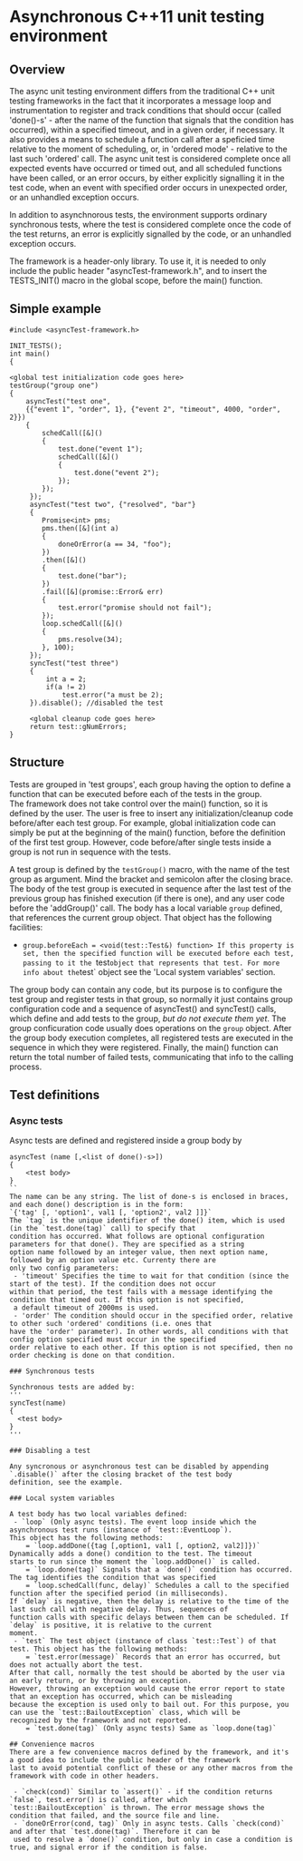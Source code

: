 # Asynchronous C++11 unit testing environment

## Overview

The async unit testing environment differs from the traditional C++ unit testing frameworks in the fact that it
incorporates a message loop and instrumentation to register and track conditions that should occur
(called 'done()-s' - after the name of the function that signals that the condition has occurred),
within a specified timeout, and in a given order, if necessary. It also provides a means to schedule a function call after
a speficied time relative to the moment of scheduling, or, in 'ordered mode' - relative to the last such 'ordered' call.
The async unit test is considered complete once all expected events have occurred or timed out, and all scheduled functions
have been called, or an error occurs, by either explicitly signalling it in the test code, when an event with specified
order occurs in unexpected order, or an unhandled exception occurs.  

In addition to asynchnorous tests, the environment supports ordinary synchronous tests, where the test is considered complete
once the code of the test returns, an error is explicitly signalled by the code, or an unhandled exception occurs.  

The framework is a header-only library. To use it, it is needed to only include the public header "asyncTest-framework.h",
and to insert the TESTS_INIT() macro in the global scope, before the main() function.  
 
## Simple example
```
#include <asyncTest-framework.h>

INIT_TESTS();
int main()
{

<global test initialization code goes here>
testGroup("group one")
{
    asyncTest("test one",
    {{"event 1", "order", 1}, {"event 2", "timeout", 4000, "order", 2}})
    {
        schedCall([&]()
        {
            test.done("event 1");
            schedCall([&]()
            {
                test.done("event 2");
            });
        });
     });
     asyncTest("test two", {"resolved", "bar"}
     {
        Promise<int> pms;
        pms.then([&](int a)
        {
            doneOrError(a == 34, "foo");
        })
        .then([&]()
        {
            test.done("bar");
        })
        .fail([&](promise::Error& err)
        {
            test.error("promise should not fail");
        });
        loop.schedCall([&]()
        {
            pms.resolve(34);
        }, 100);
     });
     syncTest("test three")
     {
         int a = 2;
         if(a != 2)
             test.error("a must be 2);
     }).disable(); //disabled the test

     <global cleanup code goes here>
     return test::gNumErrors;
} 
```

## Structure

Tests are grouped in 'test groups', each group having the option to define a function that can be executed before each of the
tests in the group.  
The framework does not take control over the main() function, so it is defined by the user. The user is free to insert any
initialization/cleanup code before/after each test group. For example, global initialization code can simply be put at the
beginning of the main() function, before the definition of the first test group. However, code before/after single tests
inside a group is not run in sequence with the tests.  

A test group is defined by the `testGroup()` macro, with the name of the test group as argument.
Mind the bracket and semicolon after the closing brace. The body of the test group is executed in sequence after
the last test of the previous group has finished execution (if there is one), and any user code before the 'addGroup()' call.
The body has a local variable `group` defined, that references the current group object. That object has the
following facilities:  
 - `group.beforeEach = <void(test::Test&) function> If this property is set, then the specified function will be executed
before each test, passing to it the `test` object that represents that test. For more info about the `test` object see
the 'Local system variables' section.  

The group body can contain any code, but its purpose is to configure the test group and register tests in that group,
so normally it just contains group configuration code and a sequence of asyncTest() and syncTest() calls, which define
and add tests to the group, *but do not execute them yet*. The group conficuration code usually does operations on the `group`
object. After the group body execution completes, all registered tests are executed in the sequence in which they were
registered. Finally, the main() function can return the total number of failed tests, communicating that info to the
calling process.  

## Test definitions

### Async tests

Async tests are defined and registered inside a group body by  
```
asyncTest (name [,<list of done()-s>])
{
    <test body>
}
``
The name can be any string. The list of done-s is enclosed in braces, and each done() description is in the form:  
`{'tag' [, 'option1', val1 [, 'option2', val2 ]]}`  
The `tag` is the unique identifier of the done() item, which is used (in the `test.done(tag)` call) to specify that
condition has occurred. What follows are optional configuration parameters for that done(). They are specified as a string
option name followed by an integer value, then next option name, followed by an option value etc. Currenty there are
only two config parameters:  
 - 'timeout' Specifies the time to wait for that condition (since the start of the test). If the condition does not occur
within that period, the test fails with a message identifying the condition that timed out. If this option is not specified,
 a default timeout of 2000ms is used.  
 - 'order' The condition should occur in the specified order, relative to other such 'ordered' conditions (i.e. ones that
have the 'order' parameter). In other words, all conditions with that config option specified must occur in the specified
order relative to each other. If this option is not specified, then no order checking is done on that condition.  

### Synchronous tests

Synchronous tests are added by:
'''
syncTest(name)
{
  <test body>
}
'''  

### Disabling a test

Any syncronous or asynchronous test can be disabled by appending `.disable()` after the closing bracket of the test body
definition, see the example.  

### Local system variables

A test body has two local variables defined:  
 - `loop` (Only async tests). The event loop inside which the asynchronous test runs (instance of `test::EventLoop`).
This object has the following methods:   
    = `loop.addDone({tag [,option1, val1 [, option2, val2]]})` Dynamically adds a done() condition to the test. The timeout
starts to run since the moment the `loop.addDone()` is called.  
    = `loop.done(tag)` Signals that a `done()` condition has occurred. The tag identifies the condition that was specified  
    = `loop.schedCall(func, delay)` Schedules a call to the specified function after the specified period (in milliseconds).
If `delay` is negative, then the delay is relative to the time of the last such call with negative delay. Thus, sequences of
function calls with specific delays between them can be scheduled. If `delay` is positive, it is relative to the current
moment.
 - `test` The test object (instance of class `test::Test`) of that test. This object has the following methods:  
    = `test.error(message)` Records that an error has occurred, but does not actually abort the test.
After that call, normally the test should be aborted by the user via an early return, or by throwing an exception.
However, throwing an exception would cause the error report to state that an exception has occurred, which can be misleading
because the exception is used only to bail out. For this purpose, you can use the `test::BailoutException` class, which will be
recognized by the framework and not reported.  
    = `test.done(tag)` (Only async tests) Same as `loop.done(tag)`

## Convenience macros
There are a few convenience macros defined by the framework, and it's a good idea to include the public header of the framework
last to avoid potential conflict of these or any other macros from the framework with code in other headers.  

 - `check(cond)` Similar to `assert()` - if the condition returns `false`, test.error() is called, after which
`test::BailoutException` is thrown. The error message shows the condition that failed, and the source file and line.  
 - `doneOrError(cond, tag)` Only in async tests. Calls `check(cond)` and after that `test.done(tag)`. Therefore it can be
 used to resolve a `done()` condition, but only in case a condition is true, and signal error if the condition is false.

 

